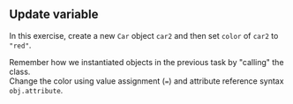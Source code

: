 ## Update variable 

In this exercise, create a new `Car` object `car2` and then set `color` 
of `car2` to `"red"`.  

<div class='hint'>Remember how we instantiated objects in the previous task by 
"calling" the class.</div>
<div class='hint'>Change the color using value assignment (<code>=</code>) and 
attribute reference syntax <code>obj.attribute</code>.</div>
